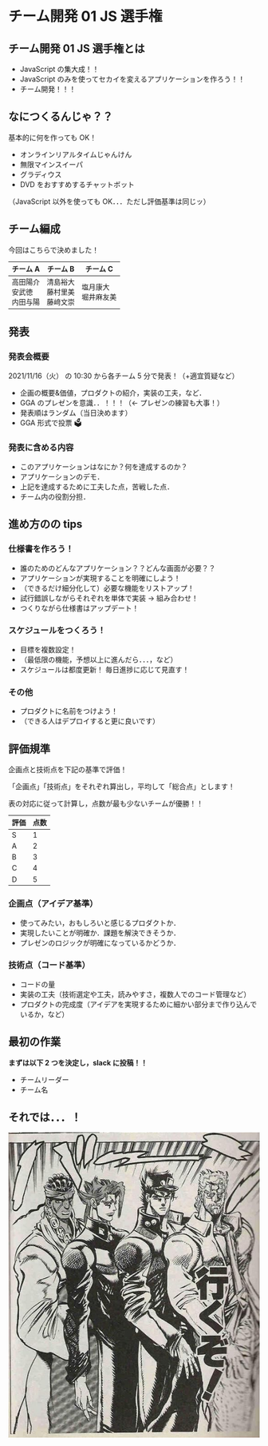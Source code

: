 # チーム開発 01 JS 選手権

## チーム開発 01 JS 選手権とは

- JavaScript の集大成！！
- JavaScript のみを使ってセカイを変えるアプリケーションを作ろう！！
- チーム開発！！！

## なにつくるんじゃ？？

基本的に何を作っても OK！

- オンラインリアルタイムじゃんけん
- 無限マインスイーパ
- グラディウス
- DVD をおすすめするチャットボット

（JavaScript 以外を使っても OK．．．ただし評価基準は同じッ）

## チーム編成

今回はこちらで決めました！

| チーム A                       | チーム B                         | チーム C               |
| ------------------------------ | -------------------------------- | ---------------------- |
| 高田陽介<br>安武徳<br>内田与陽 | 清島裕大<br>藤村里美<br>藤﨑文崇 | 塩月康大<br>堀井麻友美 |

## 発表

### 発表会概要

2021/11/16（火） の 10:30 から各チーム 5 分で発表！（+適宜質疑など）

- 企画の概要&価値，プロダクトの紹介，実装の工夫，など．
- GGA のプレゼンを意識．．！！！（<- プレゼンの練習も大事！）
- 発表順はランダム（当日決めます）
- GGA 形式で投票 🗳️

### 発表に含める内容

- このアプリケーションはなにか？何を達成するのか？
- アプリケーションのデモ．
- 上記を達成するために工夫した点，苦戦した点．
- チーム内の役割分担．

## 進め方のの tips

### 仕様書を作ろう！

- 誰のためのどんなアプリケーション？？どんな画面が必要？？
- アプリケーションが実現することを明確にしよう！
- （できるだけ細分化して）必要な機能をリストアップ！
- 試行錯誤しながらそれぞれを単体で実装 → 組み合わせ！
- つくりながら仕様書はアップデート！

### スケジュールをつくろう！

- 目標を複数設定！
- （最低限の機能，予想以上に進んだら．．．，など）
- スケジュールは都度更新！ 毎日進捗に応じて見直す！

### その他

- プロダクトに名前をつけよう！
- （できる人はデプロイすると更に良いです）

## 評価規準

企画点と技術点を下記の基準で評価！

「企画点」「技術点」をそれぞれ算出し，平均して「総合点」とします！

表の対応に従って計算し，点数が最も少ないチームが優勝！！

| 評価 | 点数 |
| ---- | ---- |
| S    | 1    |
| A    | 2    |
| B    | 3    |
| C    | 4    |
| D    | 5    |

### 企画点（アイデア基準）

- 使ってみたい，おもしろいと感じるプロダクトか．
- 実現したいことが明確か．課題を解決できそうか．
- プレゼンのロジックが明確になっているかどうか．

### 技術点（コード基準）

- コードの量
- 実装の工夫（技術選定や工夫，読みやすさ，複数人でのコード管理など）
- プロダクトの完成度（アイデアを実現するために細かい部分まで作り込んでいるか，など）

## 最初の作業

**まずは以下 2 つを決定し，slack に投稿！！**

- チームリーダー
- チーム名

## それでは．．．！

![いくぞ](./img/03047ce1e159af380c3870521b270232.jpg)
